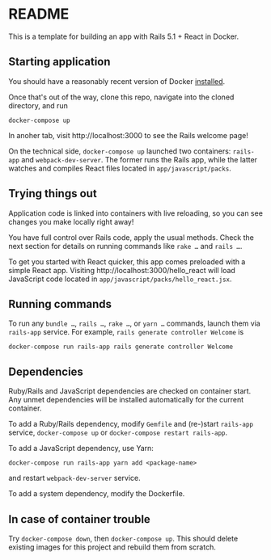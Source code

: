 # README

This is a template for building an app with Rails 5.1 + React in Docker.

## Starting application

You should have a reasonably recent version of Docker [installed](https://docs.docker.com/engine/installation/).

Once that's out of the way, clone this repo, navigate into the cloned
directory, and run

```
docker-compose up
```

In anoher tab, visit http://localhost:3000 to see the Rails welcome page!

On the technical side, `docker-compose up` launched two containers: `rails-app`
and `webpack-dev-server`. The former runs the Rails app, while the latter
watches and compiles React files located in `app/javascript/packs`.

## Trying things out

Application code is linked into containers with live reloading, so you can
see changes you make locally right away!

You have full control over Rails code, apply the usual methods. Check the next
section for details on running commands like `rake …` and `rails …`.

To get you started with React quicker, this app comes preloaded with a simple
React app. Visiting http://localhost:3000/hello_react will load JavaScript code
located in `app/javascript/packs/hello_react.jsx`.

## Running commands

To run any `bundle …`, `rails …`, `rake …`, or `yarn …` commands, launch them
via `rails-app` service. For example, `rails generate controller Welcome` is

```
docker-compose run rails-app rails generate controller Welcome
```

## Dependencies

Ruby/Rails and JavaScript dependencies are checked on container start. Any
unmet dependencies will be installed automatically for the current container.

To add a Ruby/Rails dependency, modify `Gemfile` and (re-)start `rails-app`
service, `docker-compose up` or `docker-compose restart rails-app`.

To add a JavaScript dependency, use Yarn:  
```
docker-compose run rails-app yarn add <package-name>
```  
and restart `webpack-dev-server` service.

To add a system dependency, modify the Dockerfile.

## In case of container trouble

Try `docker-compose down`, then `docker-compose up`. This should delete
existing images for this project and rebuild them from scratch.
